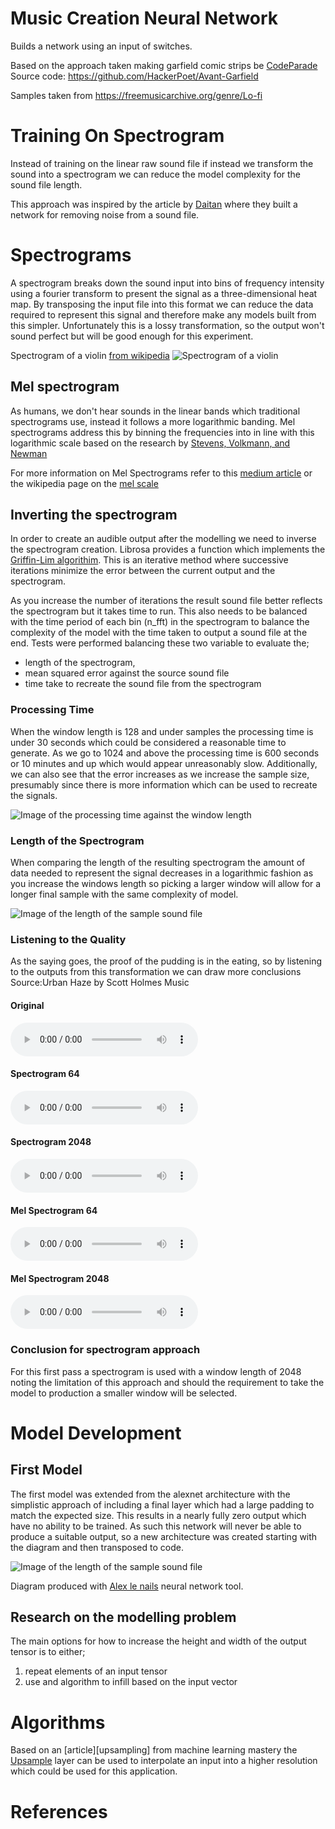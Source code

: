 # Music Creation Neural Network

Builds a network using an input of switches.

Based on the approach taken making garfield comic strips be [CodeParade][1]
Source code: https://github.com/HackerPoet/Avant-Garfield

Samples taken from https://freemusicarchive.org/genre/Lo-fi

# Training On Spectrogram

Instead of training on the linear raw sound file if instead we transform the sound into a spectrogram we can reduce the model complexity for the sound file length.

This approach was inspired by the article by [Daitan][2] where they built a network for removing noise from a sound file.

# Spectrograms

A spectrogram breaks down the sound input into bins of frequency intensity using a fourier transform to present the signal as a three-dimensional heat map.
By transposing the input file into this format we can reduce the data required to represent this signal and therefore make any models built from this simpler.
Unfortunately this is a lossy transformation, so the output won't sound perfect but will be good enough for this experiment.

Spectrogram of a violin [from wikipedia](https://en.wikipedia.org/wiki/File:Spectrogram_of_violin.png)
![Spectrogram of a violin][spectrogram]

## Mel spectrogram

As humans, we don't hear sounds in the linear bands which traditional spectrograms use, instead it follows a more logarithmic banding. Mel spectrograms address this by binning the frequencies into in line with this logarithmic scale based on the research by [Stevens, Volkmann, and Newman][mel_scale_paper]

For more information on Mel Spectrograms refer to this [medium article][tds_mel_spectrogram] or the wikipedia page on the [mel scale][mel_scale]

## Inverting the spectrogram

In order to create an audible output after the modelling we need to inverse the spectrogram creation. Librosa provides a function which implements the [Griffin-Lim algorithim][gla]. 
This is an iterative method where successive iterations minimize the error between the current output and the spectrogram.

As you increase the number of iterations the result sound file better reflects the spectrogram but it takes time to run.
This also needs to be balanced with the time period of each bin (n_fft) in the spectrogram to balance the complexity of the model with the time taken to output a sound file at the end.
Tests were performed balancing these two variable to evaluate the;
 * length of the spectrogram,   
 * mean squared error against the source sound file
 * time take to recreate the sound file from the spectrogram

### Processing Time

When the window length is 128 and under samples the processing time is under 30 seconds which could be considered a reasonable time to generate. As we go to 1024 and above the processing time is 600 seconds or 10 minutes and up which would appear unreasonably slow.
Additionally, we can also see that the error increases as we increase the sample size, presumably since there is more information which can be used to recreate the signals.

![Image of the processing time against the window length](https://github.com/redparry/data_science_experiments/blob/master/create_music/spectrogram/contents/spectrogram_settings_time.png "Spectrogram Processing Time")

### Length of the Spectrogram

When comparing the length of the resulting spectrogram the amount of data needed to represent the signal decreases in a logarithmic fashion as you increase the windows length so picking a larger window will allow for a longer final sample with the same complexity of model.

![Image of the length of the sample sound file](https://github.com/redparry/data_science_experiments/blob/master/create_music/spectrogram/contents/spectrogram_settings_length.png "Spectrogram Output Length")


### Listening to the Quality

As the saying goes, the proof of the pudding is in the eating, so by listening to the outputs from this transformation we can draw more conclusions
Source:Urban Haze by Scott Holmes Music

#### Original
<audio controls>
  <source src="https://raw.githubusercontent.com/redparry/data_science_experiments/master/create_music/spectrogram/contents/gyNN33kV2jCi8mFtwMpHMEV9Hajbtc5XSrWxZzPg.mp3" type="audio/mp3">
Your browser does not support the audio element.
</audio> 

#### Spectrogram 64
<audio controls>
  <source src="https://raw.githubusercontent.com/redparry/data_science_experiments/master/create_music/spectrogram/contents/sample_audio_64.wav" type="audio/wav">
Your browser does not support the audio element.
</audio>

#### Spectrogram 2048
<audio controls>
  <source src="https://raw.githubusercontent.com/redparry/data_science_experiments/master/create_music/spectrogram/contents/sample_audio_2048.wav" type="audio/wav">
Your browser does not support the audio element.
</audio> 

#### Mel Spectrogram 64
<audio controls>
  <source src="https://raw.githubusercontent.com/redparry/data_science_experiments/master/create_music/spectrogram/contents/sample_audio_2048.wav" type="audio/wav">
Your browser does not support the audio element.
</audio>

#### Mel Spectrogram 2048
<audio controls>
  <source src="https://raw.githubusercontent.com/redparry/data_science_experiments/master/create_music/spectrogram/contents/sample_audio_mel_2048.wav" type="audio/wav">
Your browser does not support the audio element.
</audio> 

### Conclusion for spectrogram approach

For this first pass a spectrogram is used with a window length of 2048 noting the limitation of this approach and should the requirement to take the model to production a smaller window will be selected. 

# Model Development

## First Model
The first model was extended from the alexnet architecture with the simplistic approach of including a final layer which had a large padding to match the expected size.
This results in a nearly fully zero output which have no ability to be trained. 
As such this network will never be able to produce a suitable output, so a new architecture was created starting with the diagram and then transposed to code.

![Image of the length of the sample sound file](https://github.com/redparry/data_science_experiments/blob/master/create_music/spectrogram/contents/model_1_architecture.png "First Neural Network Diagram")

Diagram produced with [Alex le nails](http://alexlenail.me/NN-SVG/AlexNet.html) neural network tool.

## Research on the modelling problem

The main options for how to increase the height and width of the output tensor is to either;

1. repeat elements of an input tensor
1. use and algorithm to infill based on the input vector

# Algorithms


Based on an [article][upsampling] from machine learning mastery the [Upsample][upsample_layer] layer can be used to interpolate an input into a higher resolution which could be used for this application.

# References

[1]: https://www.youtube.com/watch?v=wXWKWyALxYM
[2]: https://medium.com/better-programming/how-to-build-a-deep-audio-de-noiser-using-tensorflow-2-0-79c1c1aea299
[mel_scale_paper]: https://archive.is/20130414065947/http://asadl.org/jasa/resource/1/jasman/v8/i3/p185_s1
[tds_mel_spectrogram]: https://towardsdatascience.com/getting-to-know-the-mel-spectrogram-31bca3e2d9d0
[mel_scale]: https://en.wikipedia.org/wiki/Mel_scale
[gla]: https://paperswithcode.com/method/griffin-lim-algorithm
[upsampling_article]: https://machinelearningmastery.com/upsampling-and-transpose-convolution-layers-for-generative-adversarial-networks/
[upsample_layer]: https://pytorch.org/docs/stable/generated/torch.nn.Upsample.html

[spectrogram]: https://upload.wikimedia.org/wikipedia/commons/2/29/Spectrogram_of_violin.png
